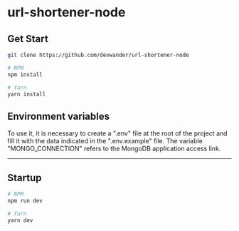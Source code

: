 # url-shortener-node

## Get Start

```bash
git clone https://github.com/devwander/url-shortener-node

# NPM
npm install

# Yarn
yarn install
```

## Environment variables

To use it, it is necessary to create a ".env" file at the root of the project and fill it with the data indicated in the ".env.example" file. The variable "MONGO_CONNECTION" refers to the MongoDB application access link.

---

## Startup

```bash
# NPM
npm run dev

# Yarn
yarn dev
```